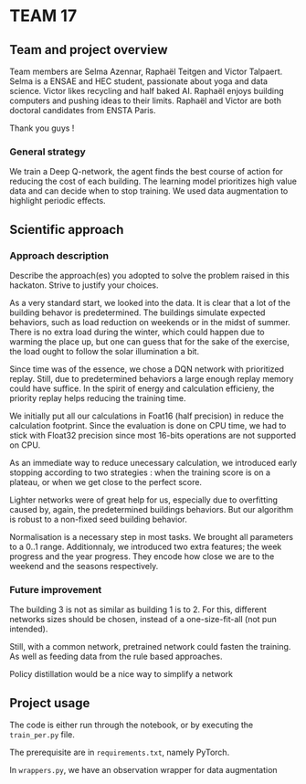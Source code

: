 # TEAM 17

## Team and project overview

Team members are Selma Azennar, Raphaël Teitgen and Victor Talpaert.
Selma is a ENSAE and HEC student, passionate about yoga and data science. Victor likes recycling and half baked AI. Raphaël enjoys building computers and pushing ideas to their limits. Raphaël and Victor are both doctoral candidates from ENSTA Paris.

Thank you guys !

### General strategy

We train a Deep Q-network, the agent finds the best course of action for reducing the cost of each building. The learning model prioritizes high value data and can decide when to stop training. We used data augmentation to highlight periodic effects.

## Scientific approach

### Approach description

Describe the approach(es) you adopted to solve the problem raised in this hackaton. Strive to justify your choices.

As a very standard start, we looked into the data. It is clear that a lot of the building behavor is predetermined. The buildings simulate expected behaviors, such as load reduction on weekends or in the midst of summer. There is no extra load during the winter, which could happen due to warming the place up, but one can guess that for the sake of the exercise, the load ought to follow the solar illumination a bit.

Since time was of the essence, we chose a DQN network with prioritized replay. Still, due to predetermined behaviors a large enough replay memory could have suffice. In the spirit of energy and calculation efficieny, the priority replay helps reducing the training time.

We initially put all our calculations in Foat16 (half precision) in reduce the calculation footprint. Since the evaluation is done on CPU time, we had to stick with Float32 precision since most 16-bits operations are not supported on CPU.

As an immediate way to reduce unecessary calculation, we introduced early stopping according to two strategies : when the training score is on a plateau, or when we get close to the perfect score.

Lighter networks were of great help for us, especially due to overfitting caused by, again, the predetermined buildings behaviors. But our algorithm is robust to a non-fixed seed building behavior.

Normalisation is a necessary step in most tasks. We brought all parameters to a 0..1 range. Additionnaly, we introduced two extra features; the week progress and the year progress. They encode how close we are to the weekend and the seasons respectively.

### Future improvement

The building 3 is not as similar as building 1 is to 2. For this, different networks sizes should be chosen, instead of a one-size-fit-all (not pun intended).

Still, with a common network, pretrained network could fasten the training. As well as feeding data from the rule based approaches.

Policy distillation would be a nice way to simplify a network

## Project usage

The code is either run through the notebook, or by executing the `train_per.py` file.

The prerequisite are in `requirements.txt`, namely PyTorch.

In `wrappers.py`, we have an observation wrapper for data augmentation
